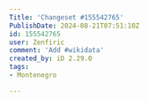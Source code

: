```yaml
---
Title: 'Changeset #155542765'
PublishDate: 2024-08-21T07:51:10Z
id: 155542765
user: Zenfiric
comment: 'Add #wikidata'
created_by: iD 2.29.0
tags:
- Montenegro

---
```

